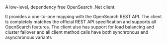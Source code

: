 A low-level, dependency free OpenSearch .Net client.

It provides a one-to-one mapping with the OpenSearch REST API. The client is completely matches the official REST API specification and supports all OpenSearch features. The client also has support for load balancing and cluster failover and all client method calls have both synchronous and asynchronous variants
